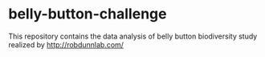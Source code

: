 # belly-button-challenge
This repository contains the data analysis of belly button biodiversity study realized by http://robdunnlab.com/
